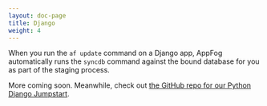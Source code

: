 ```yaml
---
layout: doc-page
title: Django
weight: 4
---
```


When you run the `af update` command on a Django app, AppFog automatically runs the `syncdb` command against the bound database for you as part of the staging process.

More coming soon. Meanwhile, check out [the GitHub repo for our Python Django Jumpstart](https://github.com/appfog/af-python-django).

